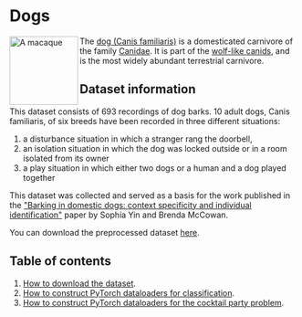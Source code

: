 # Dogs

<img src="https://upload.wikimedia.org/wikipedia/commons/3/34/Labrador_on_Quantock_%282175262184%29.jpg" alt="A macaque" width="120" align="left">

The [dog (Canis familiaris)](https://en.wikipedia.org/wiki/Dog) is a domesticated carnivore of the family [Canidae](https://en.wikipedia.org/wiki/Canidae). It is part of the [wolf-like canids](https://en.wikipedia.org/wiki/Canina_(subtribe)), and is the most widely abundant terrestrial carnivore.

## Dataset information

This dataset consists of 693 recordings of dog barks. 10 adult dogs, Canis familiaris, of six breeds have been recorded in three different situations:

1. a disturbance situation in which a stranger rang the doorbell, 
2. an isolation situation in which the dog was locked outside or in a room isolated from its owner
3. a play situation in which either two dogs or a human and a dog played together

This dataset was collected and served as a basis for the work published in the ["Barking in domestic dogs: context specificity and individual identification"](https://www.sciencedirect.com/science/article/abs/pii/S000334720400123X) paper by Sophia Yin and Brenda McCowan.

You can download the preprocessed dataset [here](https://archive.org/details/dog_barks).

## Table of contents

1. [How to download the dataset](https://github.com/earthspecies/library/blob/main/macaques/01_Download_Dataset.ipynb).
2. [How to construct PyTorch dataloaders for classification](https://github.com/earthspecies/library/blob/main/macaques/02_Create_PyTorch_DataLoaders.ipynb).
3. [How to construct PyTorch dataloaders for the cocktail party problem](https://github.com/earthspecies/library/blob/main/macaques/03_Construct_PyTorch_Dataloaders_for_CPP.ipynb).
